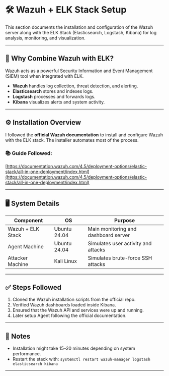 # 🛠️ Wazuh + ELK Stack Setup

This section documents the installation and configuration of the Wazuh server along with the ELK Stack (Elasticsearch, Logstash, Kibana) for log analysis, monitoring, and visualization.

---

## 📌 Why Combine Wazuh with ELK?

Wazuh acts as a powerful Security Information and Event Management (SIEM) tool when integrated with ELK.  
- **Wazuh** handles log collection, threat detection, and alerting.  
- **Elasticsearch** stores and indexes logs.  
- **Logstash** processes and forwards logs.  
- **Kibana** visualizes alerts and system activity.

---

## ⚙️ Installation Overview

I followed the **official Wazuh documentation** to install and configure Wazuh with the ELK stack. The installer automates most of the process.

### 📚 Guide Followed:
[https://documentation.wazuh.com/4.5/deployment-options/elastic-stack/all-in-one-deployment/index.html](https://documentation.wazuh.com/4.5/deployment-options/elastic-stack/all-in-one-deployment/index.html)

---

## 🖥️ System Details

| Component        | OS           | Purpose                              |
|------------------|--------------|--------------------------------------|
| Wazuh + ELK Stack| Ubuntu 24.04 | Main monitoring and dashboard server |
| Agent Machine    | Ubuntu 24.04 | Simulates user activity and attacks  |
| Attacker Machine | Kali Linux   | Simulates brute-force SSH attacks    |

---

## ✅ Steps Followed

1. Cloned the Wazuh installation scripts from the official repo.
2. Verified Wazuh dashboards loaded inside Kibana.
3. Ensured that the Wazuh API and services were up and running.
4. Later setup Agent following the official documentation.

---

## 🧠 Notes

- Installation might take 15–20 minutes depending on system performance.
- Restart the stack with: `systemctl restart wazuh-manager logstash elasticsearch kibana`

---


